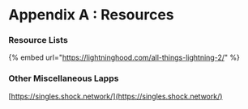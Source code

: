 # Appendix A : Resources

### Resource Lists

{% embed url="https://lightninghood.com/all-things-lightning-2/" %}

### Other Miscellaneous Lapps

[https://singles.shock.network/](https://singles.shock.network/)





